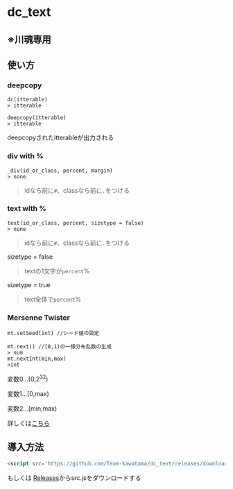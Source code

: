 # dc_text
## ※川魂専用

## 使い方
### deepcopy
```JS
dc(itterable)
> itterable
```
```JS
deepcopy(itterable)
> itterable
```
deepcopyされたitterableが出力される

### div with %
```JS
_div(id_or_class, percent, margin)
> none
```
> idなら前に`#`、classなら前に`.`をつける

### text with %
```JS
text(id_or_class, percent, sizetype = false)
> none
```
> idなら前に`#`、classなら前に`.`をつける

sizetype = false
> textの1文字が`percent`%

sizetype = true
> text全体で`percent`%


### Mersenne Twister
```JS
mt.setSeed(int) //シード値の設定

mt.next() //[0,1)の一様分布乱数の生成
> num
mt.nextInt(min,max)
>int
```
変数0...[0,2<sup>32</sup>)

変数1…[0,max)

変数2…[min,max)


詳しくは[こちら](https://magicant.github.io/sjavascript/mt.html#api-setSeed)

## 導入方法
```HTML
<script src='https://github.com/Team-kawatama/dc_text/releases/download/v1.1.1/src.js'></script>
```

もしくは
[Releases](https://github.com/Team-kawatama/dc_text/releases/tag/v1.1.1)からsrc.jsをダウンロードする

